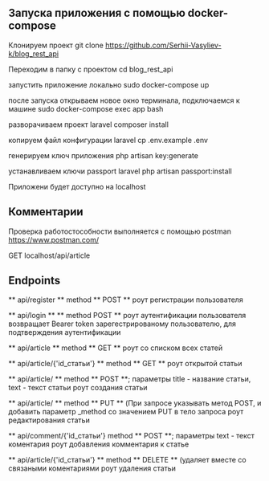## Запуска приложения с помощью docker-compose

Клонируем проект 
git clone https://github.com/Serhii-Vasyliev-k/blog_rest_api

Переходим в папку с проектом
cd blog_rest_api

запустить приложение локально
sudo docker-compose up

после запуска открываем новое окно терминала, подключаемся к машине
sudo docker-compose exec app bash

разворачиваем проект laravel
composer install

копируем файл конфигурации laravel
cp .env.example .env

генерируем ключ приложения
php artisan key:generate

устанавливаем ключи passport laravel
php artisan passport:install


Приложени будет доступно на localhost

## Комментарии 

Проверка работостособности выполняется с помощью postman
https://www.postman.com/

GET localhost/api/article


## Endpoints

** api/register ** method ** POST **
роут регистрации пользователя

** api/login ** ** method POST **
роут аутентификации пользователя
возвращает Bearer token зарегестрированому пользователю, для подтверждения аутентификации


** api/article ** method ** GET **
роут со списком всех статей

** api/article/{'id_статьи'} ** method ** GET **
роут открытой статьи

** api/article/ ** method ** POST **; параметры title - название статьи, text - текст статьи
роут создания статьи

** api/article/ ** method ** PUT ** (При запросе указывать метод POST, и добавить параметр _method со значением PUT в тело запроса
роут редактирования статьи

** api/comment/{'id_статьи'} method ** POST **; параметры text - текст коментария
роут добавления комментария к статье

** api/article/{'id_статьи'} ** method ** DELETE ** (удаляет вместе со связаными коментариями
роут удаления статьи

